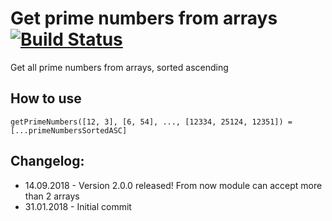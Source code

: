 # Get prime numbers from arrays [![Build Status](https://travis-ci.org/radoslawkuswik/prime-numbers-from-arrays.svg?branch=master)](https://travis-ci.org/radoslawkuswik/prime-numbers-from-arrays)

Get all prime numbers from arrays, sorted ascending

## How to use

```
getPrimeNumbers([12, 3], [6, 54], ..., [12334, 25124, 12351]) = [...primeNumbersSortedASC]
```

## Changelog:

- 14.09.2018 - Version 2.0.0 released! From now module can accept more than 2 arrays
- 31.01.2018 - Initial commit
